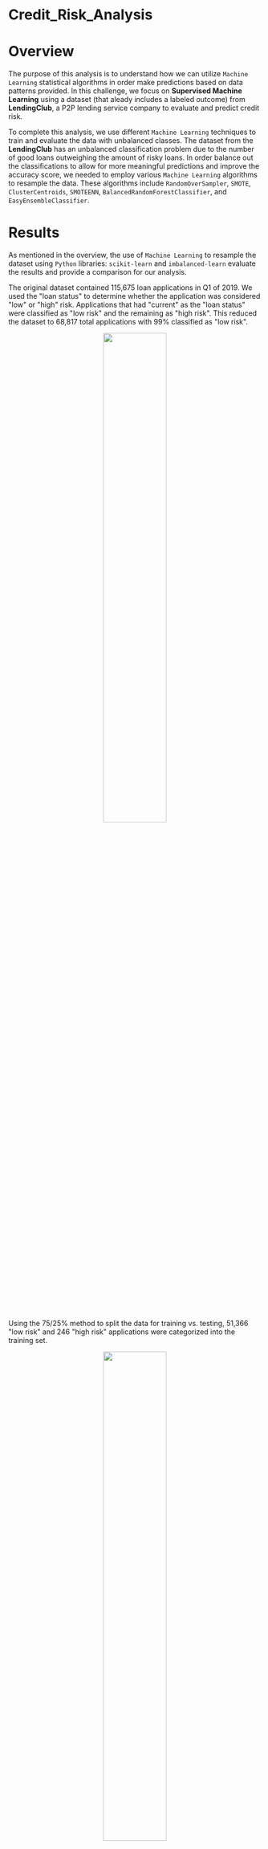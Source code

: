 # Credit_Risk_Analysis

# Overview

The purpose of this analysis is to understand how we can utilize `Machine Learning` statistical algorithms in order make predictions based on data patterns provided. In this challenge, we focus on **Supervised Machine Learning** using a dataset (that aleady includes a labeled outcome) from **LendingClub**, a P2P lending service company to evaluate and predict credit risk.


To complete this analysis, we use different `Machine Learning` techniques to train and evaluate the data with unbalanced classes. The dataset from the **LendingClub** has an unbalanced classification problem due to the number of good loans outweighing the amount of risky loans. In order balance out the classifications to allow for more meaningful predictions and improve the accuracy score, we needed to employ various `Machine Learning` algorithms to resample the data. These algorithms include `RandomOverSampler`, `SMOTE`, `ClusterCentroids`, `SMOTEENN`, `BalancedRandomForestClassifier`, and `EasyEnsembleClassifier`.

# Results

As mentioned in the overview, the use of `Machine Learning` to resample the dataset using `Python` libraries: `scikit-learn` and `imbalanced-learn` evaluate the results and provide a comparison for our analysis. 

The original dataset contained 115,675 loan applications in Q1 of 2019. We used the "loan status" to determine whether the application was considered "low" or "high" risk. Applications that had "current" as the "loan status" were classified as "low risk" and the remaining as "high risk". This reduced the dataset to 68,817 total applications with 99% classified as "low risk". 

<p align="center">  
<img src="img/data_count.png" width="50%" height="50%">
</p>

Using the 75/25% method to split the data for training vs. testing, 51,366 "low risk" and 246 "high risk" applications were categorized into the training set.   

<p align="center">  
<img src="img/training_data.png" width="50%" height="50%">
</p>

## Deliverable 1: Use Resampling Models to Predict Credit Risk

### Oversampling

**`RandomOverSampler Model`** randomly selects from the minority class and adds it to the training set until both classifications are equal. The results classified 51,366 records each as High Risk and Low Risk.

<p align="center">  
<img src="img/oversample_count.png" width="50%" height="50%">
</p>

  * Balanced accuracy score: 64%.

  <p align="center">  
  <img src="img/oversample_accuracy.png" width="50%" height="50%">
  </p>

  * The "High Risk" precision rate was only 1% with the recall at 66% giving this model an F1 score of 2%.
  * "Low Risk" had a precision rate of 100% and recall at 62%.  
  
  <p align="center">  
  <img src="img/hi_lo1.png" width="80%" height="80%">
  </p>

**`SMOTE (Synthetic Minority Oversampling Technique) Model`**, like `RandomOverSampler` increases the size of the minority class by creating new values based on the value of the closest neighbors to the minority class instead of random selection. 

  * The balanced accuracy score improved slightly to 65.1%.
  
  <p align="center">  
  <img src="img/SMOTE_accuracy.png" width="50%" height="50%">
  </p>
  

  * Like `RandomOverSampler`, the "High Risk" precision rate again was only 1% with the recall degraded to 61% giving this model an F1 score of 2%.
  * "Low Risk" had a precision rate of 100% and an improved recall at 69%.  

  <p align="center">  
  <img src="img/hi_lo2.png" width="80%" height="80%">
  </p>

### Undersampling

**`ClusterCentroids Model`**, an algorithm that identifies clusters of the majority class to generate synthetic data points that are representative of the clusters. The model classified 246 records each as High Risk and Low Risk.

<p align="center">  
<img src="img/undersample_count.png" width="50%" height="50%">
</p>

  * Balanced accuracy score was lower than the oversampling models at 54.5%.

  <p align="center">  
  <img src="img/undersample_accuracy.png" width="50%" height="50%">
  </p>

  * The "High Risk" precision rate again was only at 1% with the recall at 69% giving this model an F1 score of 1%.
  * "Low Risk" had a precision rate of 100% and with a lower recall at 40% compared to the oversampling models.  

  <p align="center">  
  <img src="img/hi_lo3.png" width="80%" height="80%">
  </p>

## Deliverable 2: Use the SMOTEENN algorithm to Predict Credit Risk

### Combination Sampling

**`SMOTEENN (Synthetic Minority Oversampling Technique + Edited NearestNeighbors) Model`** combines aspects of both oversampling and undersampling. The model classified 68,460 records as High Risk and 62,011 as Low Risk.

<p align="center">  
<img src="img/SMOTEEN_count.png" width="50%" height="50%">
</p>

  * The balanced accuracy score improved to 64.5% when using a combined sampling model.

  <p align="center">  
  <img src="img/SMOTEEN_accuracy.png" width="50%" height="50%">
  </p>

  * The "High Risk" precision rate did not improve was only 1%, however the recall increased to 72% giving this model an F1 score of 2%.
  * "Low Risk" still showed a precision rate of 100% with the recall at 57%.  
  
  <p align="center">  
  <img src="img/hi_lo4.png" width="80%" height="80%">
  </p>  

## Deliverable 3: Use Ensemble Classifiers to Predict Credit Risk

Compare two new `Machine Learning` models that reduce bias to predict credit risk. The models classified 51,366 as High Risk and 246 as Low Risk.

<p align="center">  
<img src="img/balanced_count.png" width="50%" height="50%">
</p>

**`BalancedRandomForestClassifier Model`**, two trees of the same size and equal size to the minority class are constructed to represent one for the majority class and one for the minority class. 

  * The balanced accuracy score increased to 78.9% for this model.

  <p align="center">  
  <img src="img/balanced_accuracy.png" width="50%" height="50%">
  </p>

  * The "High Risk precision rate increased to 3% with the recall at 70% giving this model an F1 score of 6%.
  * "Low Risk" still had a precision rate of 100% with the recall at 87%.  
  * The top feature by importance was "total_rec_prncp" at 7.9% of the total.

  <p align="center">  
  <img src="img/hi_lo5.png" width="80%" height="80%">
  </p> 

**`EasyEnsembleClassifier Model`**, a set of classifiers where individual decisions are combined to classify new examples.

  * The balanced accuracy score increased to 93.2% with this model.

  <p align="center">  
  <img src="img/Easy_accuracy.png" width="50%" height="50%">
  </p>

  * The "High Risk precision rate increased to 9% with the recall at 92% giving this model an F1 score of 16%.
  * "Low Risk" still had a precision rate of 100% with the recall now at 94%.  

  <p align="center">  
  <img src="img/hi_lo6.png" width="80%" height="80%">
  </p>

# Summary

In reviewing all six models, the `EasyEnsembleClassifer` model yielded the best results with an accuracy rate of 93.2% and a 9% precision rate when predicting "High Risk candidates. The sensitivity rate (aka recall) was also the highest at 92% compared to the other models. The result for predicting "Low Risk" was also the highest with the sensitivity rate at 94% and an F1 score of 97%. Therefore, if a model needed to be recommended to perform this type of analysis, then this one would be the clear choice.

**Ranking of models in descending order based on "High Risk" results:**
* `EasyEnsembleClassifer`: 93.2% accuracy, 9% precision, 92% recall, and 16% F1 Score
* `BalancedRandomForestClassifer`: 78.9% accuracy, 3% precision, 70% recall and 6% F1 Score
* `SMOTE`: 65.2% accuracy, 1% precision, 61% recall and 2% F1 Score
* `SMOTEENN`: 64.5% accuracy, 1% precision, 72% recall and 2% F1 Score
* `RandomOverSampler`: 64.0% accuracy, 1% precision, 66% recall and 2% F1 Score
* `ClusterCentroids`: 54.5% accuracy, 1% precision, 69% recall and 1% F1 Score


